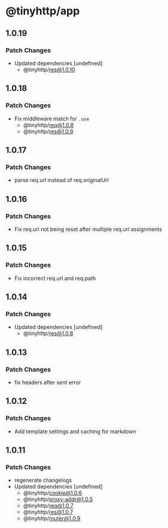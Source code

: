 # @tinyhttp/app

## 1.0.19

### Patch Changes

- Updated dependencies [undefined]
  - @tinyhttp/res@1.0.10

## 1.0.18

### Patch Changes

- Fix middleware match for `.use`
  - @tinyhttp/req@1.0.8
  - @tinyhttp/res@1.0.9

## 1.0.17

### Patch Changes

- parse req.url instead of req.originalUrl

## 1.0.16

### Patch Changes

- Fix req.url not being reset after multiple req.url assignments

## 1.0.15

### Patch Changes

- Fix incorrect req.url and req.path

## 1.0.14

### Patch Changes

- Updated dependencies [undefined]
  - @tinyhttp/res@1.0.8

## 1.0.13

### Patch Changes

- fix headers after sent error

## 1.0.12

### Patch Changes

- Add template settings and caching for markdown

## 1.0.11

### Patch Changes

- regenerate changelogs
- Updated dependencies [undefined]
  - @tinyhttp/cookie@1.0.6
  - @tinyhttp/proxy-addr@1.0.5
  - @tinyhttp/req@1.0.7
  - @tinyhttp/res@1.0.7
  - @tinyhttp/router@1.0.9
